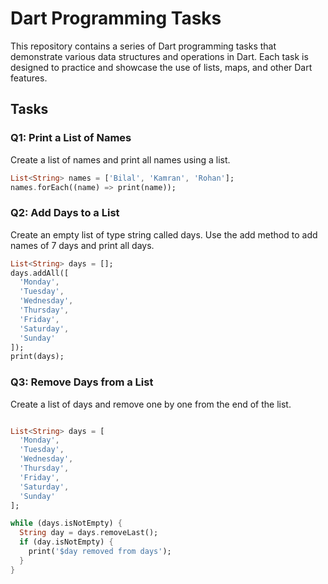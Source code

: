 # Dart Programming Tasks

This repository contains a series of Dart programming tasks that demonstrate various data structures and operations in Dart. Each task is designed to practice and showcase the use of lists, maps, and other Dart features.

## Tasks

### Q1: Print a List of Names

Create a list of names and print all names using a list.

```dart
List<String> names = ['Bilal', 'Kamran', 'Rohan'];
names.forEach((name) => print(name));
```

### Q2: Add Days to a List

Create an empty list of type string called days. Use the add method to add names of 7 days and print all days.

```dart
List<String> days = [];
days.addAll([
  'Monday',
  'Tuesday',
  'Wednesday',
  'Thursday',
  'Friday',
  'Saturday',
  'Sunday'
]);
print(days);
```

### Q3: Remove Days from a List

Create a list of days and remove one by one from the end of the list.

```dart

List<String> days = [
  'Monday',
  'Tuesday',
  'Wednesday',
  'Thursday',
  'Friday',
  'Saturday',
  'Sunday'
];

while (days.isNotEmpty) {
  String day = days.removeLast();
  if (day.isNotEmpty) {
    print('$day removed from days');
  }
}
```
